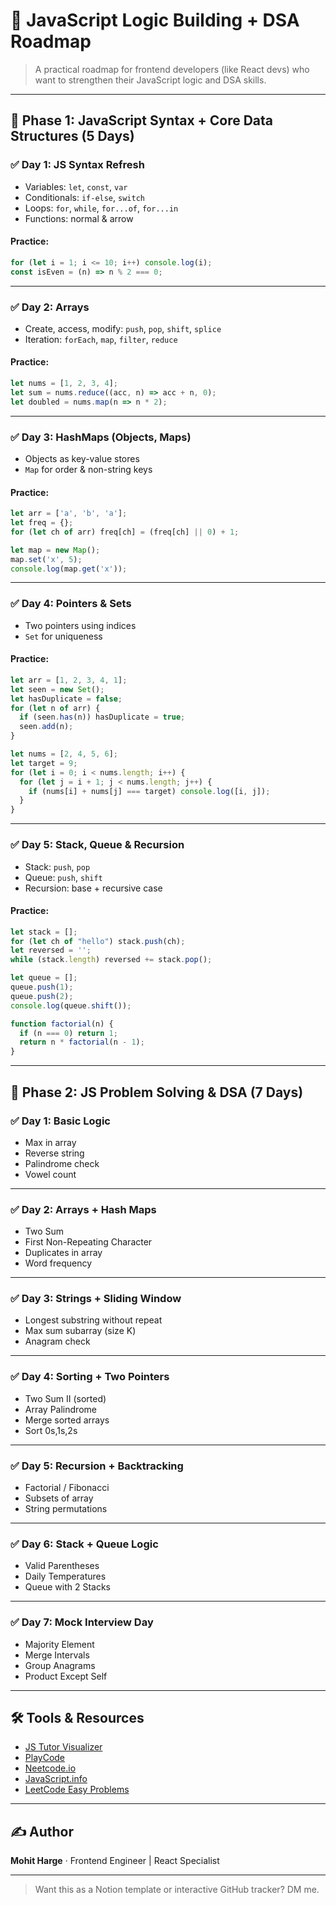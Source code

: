 # 🧠 JavaScript Logic Building + DSA Roadmap

> A practical roadmap for frontend developers (like React devs) who want to strengthen their JavaScript logic and DSA skills.

---

## 📌 Phase 1: JavaScript Syntax + Core Data Structures (5 Days)

### ✅ Day 1: JS Syntax Refresh
- Variables: `let`, `const`, `var`
- Conditionals: `if-else`, `switch`
- Loops: `for`, `while`, `for...of`, `for...in`
- Functions: normal & arrow

#### Practice:
```js
for (let i = 1; i <= 10; i++) console.log(i);
const isEven = (n) => n % 2 === 0;
```

---

### ✅ Day 2: Arrays
- Create, access, modify: `push`, `pop`, `shift`, `splice`
- Iteration: `forEach`, `map`, `filter`, `reduce`

#### Practice:
```js
let nums = [1, 2, 3, 4];
let sum = nums.reduce((acc, n) => acc + n, 0);
let doubled = nums.map(n => n * 2);
```

---

### ✅ Day 3: HashMaps (Objects, Maps)
- Objects as key-value stores
- `Map` for order & non-string keys

#### Practice:
```js
let arr = ['a', 'b', 'a'];
let freq = {};
for (let ch of arr) freq[ch] = (freq[ch] || 0) + 1;

let map = new Map();
map.set('x', 5);
console.log(map.get('x'));
```

---

### ✅ Day 4: Pointers & Sets
- Two pointers using indices
- `Set` for uniqueness

#### Practice:
```js
let arr = [1, 2, 3, 4, 1];
let seen = new Set();
let hasDuplicate = false;
for (let n of arr) {
  if (seen.has(n)) hasDuplicate = true;
  seen.add(n);
}

let nums = [2, 4, 5, 6];
let target = 9;
for (let i = 0; i < nums.length; i++) {
  for (let j = i + 1; j < nums.length; j++) {
    if (nums[i] + nums[j] === target) console.log([i, j]);
  }
}
```

---

### ✅ Day 5: Stack, Queue & Recursion
- Stack: `push`, `pop`
- Queue: `push`, `shift`
- Recursion: base + recursive case

#### Practice:
```js
let stack = [];
for (let ch of "hello") stack.push(ch);
let reversed = '';
while (stack.length) reversed += stack.pop();

let queue = [];
queue.push(1);
queue.push(2);
console.log(queue.shift());

function factorial(n) {
  if (n === 0) return 1;
  return n * factorial(n - 1);
}
```

---

## 🚀 Phase 2: JS Problem Solving & DSA (7 Days)

### ✅ Day 1: Basic Logic
- Max in array
- Reverse string
- Palindrome check
- Vowel count

---

### ✅ Day 2: Arrays + Hash Maps
- Two Sum
- First Non-Repeating Character
- Duplicates in array
- Word frequency

---

### ✅ Day 3: Strings + Sliding Window
- Longest substring without repeat
- Max sum subarray (size K)
- Anagram check

---

### ✅ Day 4: Sorting + Two Pointers
- Two Sum II (sorted)
- Array Palindrome
- Merge sorted arrays
- Sort 0s,1s,2s

---

### ✅ Day 5: Recursion + Backtracking
- Factorial / Fibonacci
- Subsets of array
- String permutations

---

### ✅ Day 6: Stack + Queue Logic
- Valid Parentheses
- Daily Temperatures
- Queue with 2 Stacks

---

### ✅ Day 7: Mock Interview Day
- Majority Element
- Merge Intervals
- Group Anagrams
- Product Except Self

---

## 🛠️ Tools & Resources
- [JS Tutor Visualizer](https://pythontutor.com/javascript.html)
- [PlayCode](https://playcode.io/)
- [Neetcode.io](https://neetcode.io/)
- [JavaScript.info](https://javascript.info/)
- [LeetCode Easy Problems](https://leetcode.com/problemset/all/?difficulty=Easy)

---

## ✍️ Author
**Mohit Harge** · Frontend Engineer | React Specialist

---

> Want this as a Notion template or interactive GitHub tracker? DM me.
